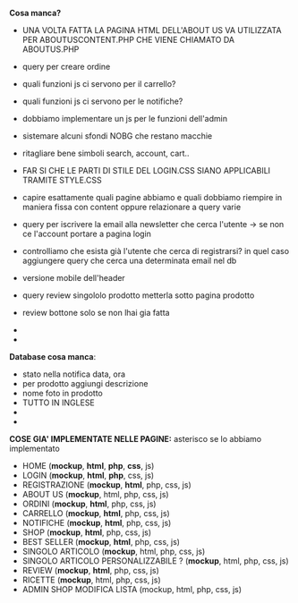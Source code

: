 **Cosa manca?**
- UNA VOLTA FATTA LA PAGINA HTML DELL'ABOUT US VA UTILIZZATA PER ABOUTUSCONTENT.PHP CHE VIENE CHIAMATO DA ABOUTUS.PHP
- query per creare ordine
- quali funzioni js ci servono per il carrello?
- quali funzioni js ci servono per le notifiche?
- dobbiamo implementare un js per le funzioni dell'admin
- sistemare alcuni sfondi NOBG che restano macchie
- ritagliare bene simboli search, account, cart..
- FAR SI CHE LE PARTI DI STILE DEL LOGIN.CSS SIANO APPLICABILI TRAMITE STYLE.CSS 
- capire esattamente quali pagine abbiamo e quali dobbiamo riempire in maniera fissa con content oppure relazionare a query varie






- query per iscrivere la email alla newsletter che cerca l'utente -> se non ce l'account portare a pagina login
- controlliamo che esista già l'utente che cerca di registrarsi? in quel caso aggiungere query che cerca una determinata email nel db 
- versione mobile dell'header
- query review singololo prodotto metterla sotto pagina prodotto
- review bottone solo se non lhai gia fatta
- 
- 



**Database cosa manca**:
- stato nella notifica data, ora
- per prodotto aggiungi descrizione
- nome foto in prodotto
- TUTTO IN INGLESE
-  
-




**COSE GIA' IMPLEMENTATE NELLE PAGINE:**
asterisco se lo abbiamo implementato
- HOME (**mockup**, **html**, **php**, **css**, js)
- LOGIN (**mockup**, **html**, **php**, css, js)
- REGISTRAZIONE (**mockup**, **html**, php, css, js)
- ABOUT US (**mockup**, html, php, css, js)
- ORDINI (**mockup**, **html**, php, css, js)
- CARRELLO (**mockup**, **html**, php, css, js)
- NOTIFICHE (**mockup**, **html**, php, css, js)
- SHOP (**mockup**, **html**, php, css, js)
- BEST SELLER (**mockup**, **html**, php, css, js)
- SINGOLO ARTICOLO (**mockup**, html, php, css, js)
- SINGOLO ARTICOLO PERSONALIZZABILE ? (**mockup**, html, php, css, js)
- REVIEW (**mockup**, **html**, php, css, js)
- RICETTE (**mockup**, html, php, css, js)
- ADMIN SHOP MODIFICA LISTA (mockup, html, php, css, js)
